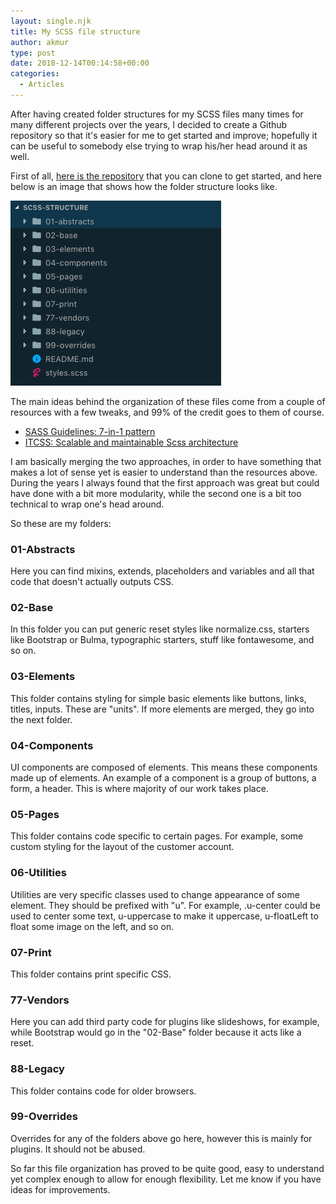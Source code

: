 ```yaml
---
layout: single.njk
title: My SCSS file structure
author: akmur
type: post
date: 2018-12-14T00:14:58+00:00
categories:
  - Articles
---
```


After having created folder structures for my SCSS files many times for many different projects over the years, I decided to create a Github repository so that it's easier for me to get started and improve; hopefully it can be useful to somebody else trying to wrap his/her head around it as well.

First of all, [here is the repository][1] that you can clone to get started, and here below is an image that shows how the folder structure looks like.

<img src="/assets/images/3pm3of9.png" />

The main ideas behind the organization of these files come from a couple of resources with a few tweaks, and 99% of the credit goes to them of course.

- [SASS Guidelines: 7-in-1 pattern][3]
- [ITCSS: Scalable and maintainable Scss architecture][4]

I am basically merging the two approaches, in order to have something that makes a lot of sense yet is easier to understand than the resources above. During the years I always found that the first approach was great but could have done with a bit more modularity, while the second one is a bit too technical to wrap one's head around.

So these are my folders:

### 01-Abstracts

Here you can find mixins, extends, placeholders and variables and all that code that doesn't actually outputs CSS.

### 02-Base

In this folder you can put generic reset styles like normalize.css, starters like Bootstrap or Bulma, typographic starters, stuff like fontawesome, and so on.

### 03-Elements

This folder contains styling for simple basic elements like buttons, links, titles, inputs. These are "units". If more elements are merged, they go into the next folder.

### 04-Components

UI components are composed of elements. This means these components made up of elements. An example of a component is a group of buttons, a form, a header. This is where majority of our work takes place.

### 05-Pages

This folder contains code specific to certain pages. For example, some custom styling for the layout of the customer account.

### 06-Utilities

Utilities are very specific classes used to change appearance of some element. They should be prefixed with "u". For example, .u-center could be used to center some text, u-uppercase to make it uppercase, u-floatLeft to float some image on the left, and so on.

### 07-Print

This folder contains print specific CSS.

### 77-Vendors

Here you can add third party code for plugins like slideshows, for example, while Bootstrap would go in the "02-Base" folder because it acts like a reset.

### 88-Legacy

This folder contains code for older browsers.

### 99-Overrides

Overrides for any of the folders above go here, however this is mainly for plugins. It should not be abused.

So far this file organization has proved to be quite good, easy to understand yet complex enough to allow for enough flexibility. Let me know if you have ideas for improvements.

[1]: https://github.com/akmur/scss-structure "Scss Structure Github Repo"
[2]: https://muraro.xyz/wp/wp-content/uploads/2019/02/3pm3of9.png
[3]: https://sass-guidelin.es/#the-7-1-pattern
[4]: https://www.xfive.co/blog/itcss-scalable-maintainable-css-architecture/
